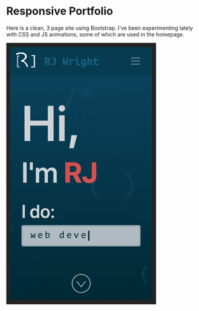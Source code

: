 # Responsive Portfolio

Here is a clean, 3 page site using Bootstrap. I've been experimenting lately with CSS and JS animations, some of which are used in the homepage.

![Image of Mobile Homepage](/Assets/Screenshots/ScreenShot-mobile-homepage.png)
